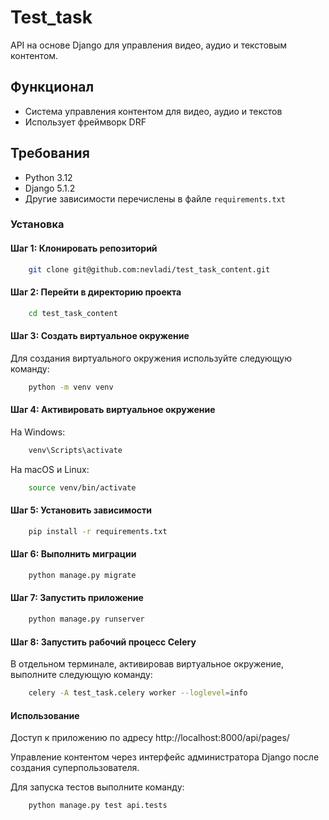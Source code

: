 # Test_task

API на основе Django для управления видео, аудио и текстовым контентом.

## Функционал

* Система управления контентом для видео, аудио и текстов
* Использует фреймворк DRF

## Требования

* Python 3.12
* Django 5.1.2
* Другие зависимости перечислены в файле `requirements.txt`

### Установка

#### Шаг 1: Клонировать репозиторий

```sh
    git clone git@github.com:nevladi/test_task_content.git
```
#### Шаг 2: Перейти в директорию проекта
```sh
    cd test_task_content
```
#### Шаг 3: Создать виртуальное окружение
Для создания виртуального окружения используйте следующую команду:
```sh
    python -m venv venv
```
#### Шаг 4: Активировать виртуальное окружение
На Windows:
```sh
    venv\Scripts\activate
```
На macOS и Linux:
```sh
    source venv/bin/activate
```
#### Шаг 5: Установить зависимости
```sh
    pip install -r requirements.txt
```
#### Шаг 6: Выполнить миграции
```sh
    python manage.py migrate
```
#### Шаг 7: Запустить приложение
```sh
    python manage.py runserver
```
#### Шаг 8: Запустить рабочий процесс Celery
В отдельном терминале, активировав виртуальное окружение, выполните следующую команду:
```sh
    celery -A test_task.celery worker --loglevel=info
```
#### Использование
Доступ к приложению по адресу http://localhost:8000/api/pages/

Управление контентом через интерфейс администратора Django после создания суперпользователя.

Для запуска тестов выполните команду:
```sh
    python manage.py test api.tests
```